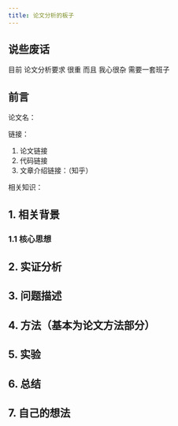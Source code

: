 ```yaml
---
title: 论文分析的板子
---
```


## 说些废话

目前 论文分析要求 很重 而且 我心很杂 需要一套班子

## 前言

论文名：

链接：

1. 论文链接
2. 代码链接
3. 文章介绍链接：（知乎）

相关知识：

## 1. 相关背景

### 1.1 核心思想

## 2. 实证分析

## 3. 问题描述

## 4. 方法（基本为论文方法部分）

## 5. 实验

## 6. 总结

## 7. 自己的想法

